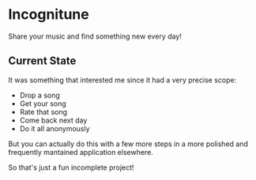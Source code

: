 # Incognitune
 Share your music and find something new every day!

## Current State
 It was something that interested me since it had a very precise scope:
 - Drop a song
 - Get your song
 - Rate that song
 - Come back next day
 - Do it all anonymously

But you can actually do this with a few more steps in a more polished and frequently mantained application elsewhere.

So that's just a fun incomplete project!
